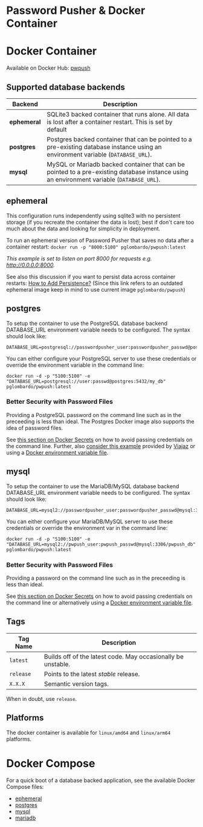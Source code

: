 # Password Pusher & Docker Container

# Docker Container
Available on Docker Hub: [pwpush](https://hub.docker.com/r/pglombardo/pwpush)

## Supported database backends

| Backend | Description|
|-|-|
| **ephemeral** | SQLite3 backed container that runs alone.  All data is lost after a container restart. This is set by default|
| **postgres** | Postgres backed container that can be pointed to a pre-existing database instance using an environment variable (`DATABASE_URL`).|
| **mysql** | MySQL or Mariadb backed container that can be pointed to a pre-existing database instance using an environment variable (`DATABASE_URL`).|

## ephemeral

This configuration runs independently using sqlite3 with no persistent storage (if you recreate the container the data is lost); best if don't care too much about the data and looking for simplicity in deployment.

To run an ephemeral version of Password Pusher that saves no data after a container restart:
`docker run -p "8000:5100" pglombardo/pwpush:latest`

_This example is set to listen on port 8000 for requests e.g. http://0.0.0.0:8000._

See also this discussion if you want to persist data across container restarts: [How to Add Persistence?](https://github.com/pglombardo/PasswordPusher/discussions/448)
(Since this link refers to an outdated ephemeral image keep in mind to use current image `pglombardo/pwpush`)

## postgres

To setup the container to use the PostgreSQL database backend DATABASE_URL environment variable needs to be configured. The syntax should look like:

    DATABASE_URL=postgresql://passwordpusher_user:passwordpusher_passwd@postgres:5432/passwordpusher_db

You can either configure your PostgreSQL server to use these credentials or override the environment variable in the command line:

    docker run -d -p "5100:5100" -e "DATABASE_URL=postgresql://user:passwd@postgres:5432/my_db" pglombardo/pwpush:latest

### Better Security with Password Files

Providing a PostgreSQL password on the command line such as in the preceeding is less than ideal.  The Postgres Docker image also supports the idea of password files.

See [this section on Docker Secrets](https://github.com/docker-library/docs/blob/master/postgres/README.md#docker-secrets) on how to avoid passing credentials on the command line.  Further, also [consider this example](https://github.com/pglombardo/PasswordPusher/issues/412) provided by [Viajaz](https://github.com/Viajaz) or using a [Docker environment variable file](https://github.com/pglombardo/PasswordPusher/blob/master/containers/docker/pwpush-docker-env-file).


## mysql

To setup the container to use the MariaDB/MySQL database backend DATABASE_URL environment variable needs to be configured. The syntax should look like:

    DATABASE_URL=mysql2://passwordpusher_user:passwordpusher_passwd@mysql:3306/passwordpusher_db

You can either configure your MariaDB/MySQL server to use these credentials or override the environment var in the command line:

    docker run -d -p "5100:5100" -e "DATABASE_URL=mysql2://pwpush_user:pwpush_passwd@mysql:3306/pwpush_db" pglombardo/pwpush:latest

### Better Security with Password Files

Providing a password on the command line such as in the preceeding is less than ideal.

See [this section on Docker Secrets](https://github.com/docker-library/docs/blob/master/postgres/README.md#docker-secrets) on how to avoid passing credentials on the command line or alternatively using a [Docker environment variable file](https://github.com/pglombardo/PasswordPusher/blob/master/containers/docker/pwpush-docker-env-file).


## Tags

| Tag Name | Description |
|-|-|
| `latest` | Builds off of the latest code.  May occasionally be unstable. |
| `release` | Points to the latest _stable_ release. |
| `X.X.X` | Semantic version tags. |

When in doubt, use `release`.

## Platforms
The docker container is available for `linux/amd64` and `linux/arm64` platforms.

# Docker Compose

For a quick boot of a database backed application, see the available Docker Compose files:
* [ephemeral](https://github.com/pglombardo/PasswordPusher/blob/master/containers/docker/docker-compose-ephemeral.yml)
* [postgres](https://github.com/pglombardo/PasswordPusher/blob/master/containers/docker/docker-compose-postgres.yml)
* [mysql](https://github.com/pglombardo/PasswordPusher/blob/master/containers/docker/docker-compose-mysql.yml)
* [mariadb](https://github.com/pglombardo/PasswordPusher/blob/master/containers/docker/docker-compose-mariadb.yml)
